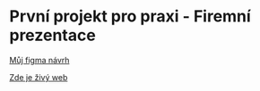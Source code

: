 # První projekt pro praxi - Firemní prezentace

[Můj figma návrh](https://www.figma.com/file/XKcDVQ4ubNsw4l3dPgOiZx/L3---4P-projekt-Nov%C3%A1kov%C3%A1?node-id=0%3A1&t=JF6QPuuK7PDHfNoD-1)


[Zde je živý web](https://pslib-cz.github.io/2022l3web-pppp-klara-novakova/)